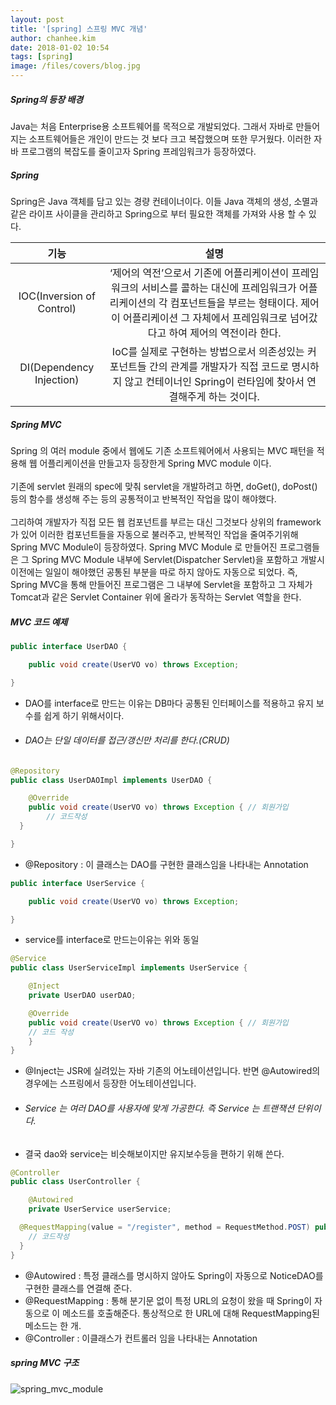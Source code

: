 ```yaml
---
layout: post
title: '[spring] 스프링 MVC 개념'
author: chanhee.kim
date: 2018-01-02 10:54
tags: [spring]
image: /files/covers/blog.jpg
---
```


##### Spring의 등장 배경
Java는 처음 Enterprise용 소프트웨어를 목적으로 개발되었다. 그래서 자바로 만들어지는 소프트웨어들은 개인이 만드는 것 보다 크고 복잡했으며 또한 무거웠다. 이러한 자바 프로그램의 복잡도를 줄이고자 Spring 프레임워크가 등장하였다.

##### Spring
Spring은 Java 객체를 담고 있는 경량 컨테이너이다. 이들 Java 객체의 생성, 소멸과 같은 라이프 사이클을 관리하고 Spring으로 부터 필요한 객체를 가져와 사용 할 수 있다.

|기능|설명|
|:---:|:---:|
|IOC(Inversion of Control)|‘제어의 역전’으로서 기존에 어플리케이션이 프레임워크의 서비스를 콜하는 대신에 프레임워크가 어플리케이션의 각 컴포넌트들을 부르는 형태이다. 제어이 어플리케이션 그 자체에서 프레임워크로 넘어갔다고 하여 제어의 역전이라 한다.|
|DI(Dependency Injection)|IoC를 실제로 구현하는 방법으로서 의존성있는 커포넌트들 간의 관계를 개발자가 직접 코드로 명시하지 않고 컨테이너인 Spring이 런타임에 찾아서 연결해주게 하는 것이다.|

##### Spring MVC
Spring 의 여러 module 중에서 웹에도 기존 소프트웨어에서 사용되는 MVC 패턴을 적용해 웹 어플리케이션을 만들고자 등장한게 Spring MVC module 이다.
<br><br>
기존에 servlet 원래의 spec에 맞춰 servlet을 개발하려고 하면, doGet(), doPost() 등의 함수를 생성해 주는 등의 공통적이고 반복적인 작업을 많이 해야했다.
<br><br>
그리하여 개발자가 직접 모든 웹 컴포넌트를 부르는 대신 그것보다 상위의 framework 가 있어 이러한 컴포넌트들을 자동으로 불러주고, 반복적인 작업을 줄여주기위해 Spring MVC Module이 등장하였다. Spring MVC Module 로 만들어진 프로그램들은 그 Spring MVC Module 내부에 Servlet(Dispatcher Servlet)을 포함하고 개발시 이전에는 일일이 해야했던 공통된 부분을 따로 하지 않아도 자동으로 되었다. 즉, Spring MVC을 통해 만들어진 프로그램은 그 내부에 Servlet을 포함하고 그 자체가 Tomcat과 같은 Servlet Container 위에 올라가 동작하는 Servlet 역할을 한다.

##### MVC 코드 예제

``` java
public interface UserDAO {

	public void create(UserVO vo) throws Exception;

}
```

- DAO를 interface로 만드는 이유는 DB마다 공통된 인터페이스를 적용하고 유지 보수를 쉽게 하기 위해서이다.
- ###### DAO는 단일 데이터를 접근/갱신만 처리를 한다.(CRUD)

```java
@Repository
public class UserDAOImpl implements UserDAO {

	@Override
	public void create(UserVO vo) throws Exception { // 회원가입
		// 코드작성
  }

}
```

- @Repository : 이 클래스는 DAO를 구현한 클래스임을 나타내는 Annotation

```java
public interface UserService {

	public void create(UserVO vo) throws Exception;

}
```

- service를 interface로 만드는이유는 위와 동일

```java
@Service
public class UserServiceImpl implements UserService {

	@Inject
	private UserDAO userDAO;

	@Override
	public void create(UserVO vo) throws Exception { // 회원가입
    // 코드 작성
	}
}
```

- @Inject는 JSR에 실려있는 자바 기존의 어노테이션입니다. 반면 @Autowired의 경우에는 스프링에서 등장한 어노테이션입니다.
- ###### Service 는 여러 DAO를 사용자에 맞게 가공한다. 즉 Service 는 트랜잭션 단위이다.
- 결국 dao와 service는 비슷해보이지만 유지보수등을 편하기 위해 쓴다.

```java
@Controller
public class UserController {

	@Autowired
	private UserService userService;

  @RequestMapping(value = "/register", method = RequestMethod.POST) public String regUserPost() throws Exception { // 회원가입
    // 코드작성
  }
}
```
- @Autowired : 특정 클래스를 명시하지 않아도 Spring이 자동으로 NoticeDAO를 구현한 클래스를 연결해 준다.
- @RequestMapping : 통해 분기문 없이 특정 URL의 요청이 왔을 때 Spring이 자동으로 이 메소드를 호출해준다. 통상적으로 한 URL에 대해 RequestMapping된 메소드는 한 개.
- @Controller : 이클래스가 컨트롤러 임을 나타내는 Annotation

##### spring MVC 구조

<img src="{{ site.baseurl }}/assets/images/mvc.jpg" alt="spring_mvc_module">
